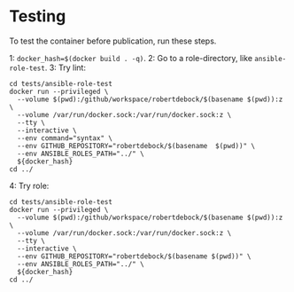 # Testing

To test the container before publication, run these steps.

1: `docker_hash=$(docker build . -q)`.
2: Go to a role-directory, like `ansible-role-test`.
3: Try lint:

```shell
cd tests/ansible-role-test
docker run --privileged \
  --volume $(pwd):/github/workspace/robertdebock/$(basename $(pwd)):z \
  --volume /var/run/docker.sock:/var/run/docker.sock:z \
  --tty \
  --interactive \
  --env command="syntax" \
  --env GITHUB_REPOSITORY="robertdebock/$(basename  $(pwd))" \
  --env ANSIBLE_ROLES_PATH="../" \
  ${docker_hash}
cd ../
```

4: Try role:

```shell
cd tests/ansible-role-test
docker run --privileged \
  --volume $(pwd):/github/workspace/robertdebock/$(basename $(pwd)):z \
  --volume /var/run/docker.sock:/var/run/docker.sock:z \
  --tty \
  --interactive \
  --env GITHUB_REPOSITORY="robertdebock/$(basename $(pwd))" \
  --env ANSIBLE_ROLES_PATH="../" \
  ${docker_hash}
cd ../
```
